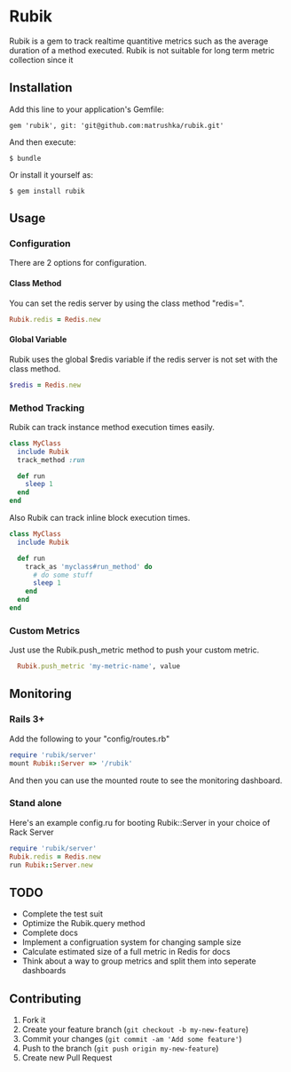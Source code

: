 # Rubik

Rubik is a gem to track realtime quantitive metrics such as the average duration of a method executed. Rubik is not suitable for long term metric collection since it 

## Installation

Add this line to your application's Gemfile:

    gem 'rubik', git: 'git@github.com:matrushka/rubik.git'

And then execute:

    $ bundle

Or install it yourself as:

    $ gem install rubik

## Usage
### Configuration
There are 2 options for configuration.

#### Class Method
You can set the redis server by using the class method "redis=".

```ruby
Rubik.redis = Redis.new
```

#### Global Variable
Rubik uses the global $redis variable if the redis server is not set with the class method.

```ruby
$redis = Redis.new
```


### Method Tracking
Rubik can track instance method execution times easily.

```ruby
class MyClass
  include Rubik
  track_method :run

  def run
    sleep 1
  end
end
```

Also Rubik can track inline block execution times.

```ruby
class MyClass
  include Rubik

  def run
    track_as 'myclass#run_method' do
      # do some stuff
      sleep 1
    end
  end
end
```

### Custom Metrics
Just use the Rubik.push_metric method to push your custom metric.

```ruby
  Rubik.push_metric 'my-metric-name', value
```

## Monitoring
### Rails 3+
Add the following to your  "config/routes.rb"

```ruby
require 'rubik/server'
mount Rubik::Server => '/rubik'
```

And then you can use the mounted route to see the monitoring dashboard.

### Stand alone
Here's an example config.ru for booting Rubik::Server in your choice of Rack Server

```ruby
require 'rubik/server'
Rubik.redis = Redis.new
run Rubik::Server.new
```

## TODO
* Complete the test suit
* Optimize the Rubik.query method
* Complete docs
* Implement a configruation system for changing sample size
* Calculate estimated size of a full metric in Redis for docs
* Think about a way to group metrics and split them into seperate dashboards

## Contributing

1. Fork it
2. Create your feature branch (`git checkout -b my-new-feature`)
3. Commit your changes (`git commit -am 'Add some feature'`)
4. Push to the branch (`git push origin my-new-feature`)
5. Create new Pull Request
